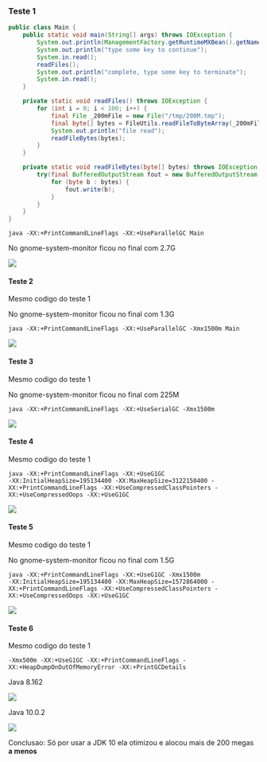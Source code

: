 ### Teste 1

```java
public class Main {
	public static void main(String[] args) throws IOException {
		System.out.println(ManagementFactory.getRuntimeMXBean().getName());
		System.out.println("type some key to continue");
		System.in.read();
		readFiles();
		System.out.println("complete, type some key to terminate");
		System.in.read();
	}

	private static void readFiles() throws IOException {
		for (int i = 0; i < 100; i++) {
			final File _200mFile = new File("/tmp/200M.tmp");
			final byte[] bytes = FileUtils.readFileToByteArray(_200mFile);
			System.out.println("file read");
			readFileBytes(bytes);
		}
	}

	private static void readFileBytes(byte[] bytes) throws IOException {
		try(final BufferedOutputStream fout = new BufferedOutputStream(new FileOutputStream("/dev/null"))) {
			for (byte b : bytes) {
				fout.write(b);
			}
		}
	}
}
```

```
java -XX:+PrintCommandLineFlags -XX:+UseParallelGC Main
```

No gnome-system-monitor ficou no final com 2.7G

![](https://i.imgur.com/jf0hqVc.png)


#### Teste 2

Mesmo codigo do teste 1

No gnome-system-monitor ficou no final com 1.3G

```
java -XX:+PrintCommandLineFlags -XX:+UseParallelGC -Xmx1500m Main
```

![](https://i.imgur.com/Ic8PCHa.png)


#### Teste 3

Mesmo codigo do teste 1

No gnome-system-monitor ficou no final com 225M

```
java -XX:+PrintCommandLineFlags -XX:+UseSerialGC -Xmx1500m
```


![](https://i.imgur.com/EThj7zV.png)

#### Teste 4

Mesmo codigo do teste 1


```
java -XX:+PrintCommandLineFlags -XX:+UseG1GC
-XX:InitialHeapSize=195134400 -XX:MaxHeapSize=3122150400 -XX:+PrintCommandLineFlags -XX:+UseCompressedClassPointers -XX:+UseCompressedOops -XX:+UseG1GC 
```


![](https://i.imgur.com/0rQ1JW5.png)


#### Teste 5


Mesmo codigo do teste 1

No gnome-system-monitor ficou no final com 1.5G

```
java -XX:+PrintCommandLineFlags -XX:+UseG1GC -Xmx1500m
-XX:InitialHeapSize=195134400 -XX:MaxHeapSize=1572864000 -XX:+PrintCommandLineFlags -XX:+UseCompressedClassPointers -XX:+UseCompressedOops -XX:+UseG1GC 
```

![](https://i.imgur.com/ebe8ixQ.png)


#### Teste 6

Mesmo codigo do teste 1

```
-Xmx500m -XX:+UseG1GC -XX:+PrintCommandLineFlags -XX:+HeapDumpOnOutOfMemoryError -XX:+PrintGCDetails
```

Java 8.162

![](https://i.imgur.com/9wYzt86.jpg)

Java 10.0.2

![](https://i.imgur.com/sybutmD.jpg)

Conclusao: Só por usar a JDK 10 ela otimizou e alocou mais de 200 megas **a menos**
